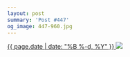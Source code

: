 ```yaml
---
layout: post
summary: 'Post #447'
og_image: 447-960.jpg
---
```


<p>
 <time>
  <a href="/447">
   {{ page.date | date: "%B %-d, %Y" }}
  </a>
 </time>
 <a href="/447">
  <img sizes="(min-width: 700px) 50vw, calc(100vw - 2rem)" src="{{ site.assets_url }}/447-480.jpg" srcset="{{ site.assets_url }}/447-960.jpg 960w, {{ site.assets_url }}/447-720.jpg 720w, {{ site.assets_url }}/447-480.jpg 480w, {{ site.assets_url }}/447-240.jpg 240w"/>
 </a>
</p>
